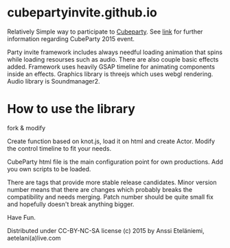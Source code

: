 # cubepartyinvite.github.io
Relatively Simple way to participate to [Cubeparty](https://github.com/cubeparty/cubeparty.github.io). See [link](http://cubeparty.github.io/) for further information regarding CubeParty 2015 event.

Party invite framework includes always needful loading animation that spins while loading resourses such as audio. There are also couple basic effects added. Framework uses heavily GSAP timeline for animating components inside an effects. Graphics library is threejs which uses webgl rendering. Audio library is Soundmanager2.

# How to use the library
fork & modify

Create function based on knot.js, load it on html and create Actor. Modify the control timeline to fit your needs.

CubeParty html file is the main configuration point for own productions. Add you own scripts to be loaded.

There are tags that provide more stable release candidates. Minor version number means that there are changes which probably breaks the compatibility and needs merging. Patch number should be quite small fix and hopefully doesn't break anything bigger.

Have Fun.

Distributed under CC-BY-NC-SA license (c) 2015 by Anssi Eteläniemi, aetelani(a)live.com 
